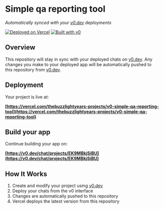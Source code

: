 # Simple qa reporting tool

*Automatically synced with your [v0.dev](https://v0.dev) deployments*

[![Deployed on Vercel](https://img.shields.io/badge/Deployed%20on-Vercel-black?style=for-the-badge&logo=vercel)](https://vercel.com/thebuzzlightyears-projects/v0-simple-qa-reporting-tool)
[![Built with v0](https://img.shields.io/badge/Built%20with-v0.dev-black?style=for-the-badge)](https://v0.dev/chat/projects/EK9MBkjSiBU)

## Overview

This repository will stay in sync with your deployed chats on [v0.dev](https://v0.dev).
Any changes you make to your deployed app will be automatically pushed to this repository from [v0.dev](https://v0.dev).

## Deployment

Your project is live at:

**[https://vercel.com/thebuzzlightyears-projects/v0-simple-qa-reporting-tool](https://vercel.com/thebuzzlightyears-projects/v0-simple-qa-reporting-tool)**

## Build your app

Continue building your app on:

**[https://v0.dev/chat/projects/EK9MBkjSiBU](https://v0.dev/chat/projects/EK9MBkjSiBU)**

## How It Works

1. Create and modify your project using [v0.dev](https://v0.dev)
2. Deploy your chats from the v0 interface
3. Changes are automatically pushed to this repository
4. Vercel deploys the latest version from this repository